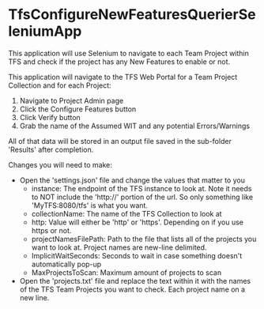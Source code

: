 # TfsConfigureNewFeaturesQuerierSeleniumApp
This application will use Selenium to navigate to each Team Project within TFS and check if the project has any New Features to enable or not.

This application will navigate to the TFS Web Portal for a Team Project Collection and for each Project:

1. Navigate to Project Admin page
1. Click the Configure Features button
1. Click Verify button
1. Grab the name of the Assumed WIT and any potential Errors/Warnings

All of that data will be stored in an output file saved in the sub-folder 'Results' after completion.

Changes you will need to make:
- Open the 'settings.json' file and change the values that matter to you
  - instance: The endpoint of the TFS instance to look at. Note it needs to NOT include the 'http://' portion of the url. So only something like 'MyTFS:8080/tfs' is what you want.
  - collectionName: The name of the TFS Collection to look at
  - http: Value will either be 'http' or 'https'. Depending on if you use https or not.
  - projectNamesFilePath: Path to the file that lists all of the projects you want to look at. Project names are new-line delimited.
  - ImplicitWaitSeconds: Seconds to wait in case something doesn't automatically pop-up
  - MaxProjectsToScan: Maximum amount of projects to scan
- Open the 'projects.txt' file and replace the text within it with the names of the TFS Team Projects you want to check. Each project name on a new line.

